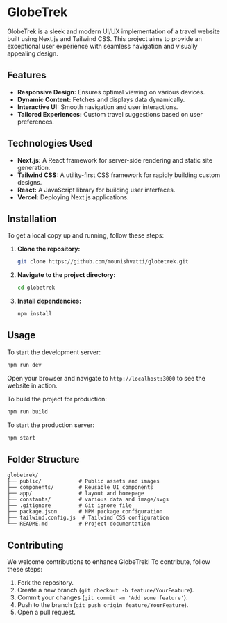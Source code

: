 # GlobeTrek

GlobeTrek is a sleek and modern UI/UX implementation of a travel website built using Next.js and Tailwind CSS. This project aims to provide an exceptional user experience with seamless navigation and visually appealing design.

## Features

- **Responsive Design:** Ensures optimal viewing on various devices.
- **Dynamic Content:** Fetches and displays data dynamically.
- **Interactive UI:** Smooth navigation and user interactions.
- **Tailored Experiences:** Custom travel suggestions based on user preferences.

## Technologies Used

- **Next.js:** A React framework for server-side rendering and static site generation.
- **Tailwind CSS:** A utility-first CSS framework for rapidly building custom designs.
- **React:** A JavaScript library for building user interfaces.
- **Vercel:** Deploying Next.js applications.

## Installation

To get a local copy up and running, follow these steps:

1. **Clone the repository:**
   ```bash
   git clone https://github.com/mounishvatti/globetrek.git
   ```

2. **Navigate to the project directory:**
   ```bash
   cd globetrek
   ```

3. **Install dependencies:**
   ```bash
   npm install
   ```

## Usage

To start the development server:

```bash
npm run dev
```

Open your browser and navigate to `http://localhost:3000` to see the website in action.

To build the project for production:

```bash
npm run build
```

To start the production server:

```bash
npm start
```

## Folder Structure

```
globetrek/
├── public/            # Public assets and images
├── components/        # Reusable UI components
├── app/               # layout and homepage
├── constants/         # various data and image/svgs
├── .gitignore         # Git ignore file
├── package.json       # NPM package configuration
├── tailwind.config.js  # Tailwind CSS configuration
└── README.md          # Project documentation
```

## Contributing

We welcome contributions to enhance GlobeTrek! To contribute, follow these steps:

1. Fork the repository.
2. Create a new branch (`git checkout -b feature/YourFeature`).
3. Commit your changes (`git commit -m 'Add some feature'`).
4. Push to the branch (`git push origin feature/YourFeature`).
5. Open a pull request.

